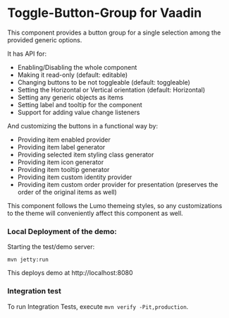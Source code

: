 # Toggle-Button-Group for Vaadin

This component provides a button group for a single selection among the provided generic options.

It has API for:

- Enabling/Disabling the whole component
- Making it read-only (default: editable)
- Changing buttons to be not toggleable (default: toggleable)
- Setting the Horizontal or Vertical orientation (default: Horizontal)
- Setting any generic objects as items
- Setting label and tooltip for the component
- Support for adding value change listeners

And customizing the buttons in a functional way by:

- Providing item enabled provider
- Providing item label generator
- Providing selected item styling class generator
- Providing item icon generator
- Providing item tooltip generator
- Providing item custom identity provider
- Providing item custom order provider for presentation (preserves the order of the original items as well)

This component follows the Lumo themeing styles, so any customizations to the theme will conveniently affect this component as well.

### Local Deployment of the demo:

Starting the test/demo server:
```
mvn jetty:run
```

This deploys demo at http://localhost:8080
 
### Integration test

To run Integration Tests, execute `mvn verify -Pit,production`.
